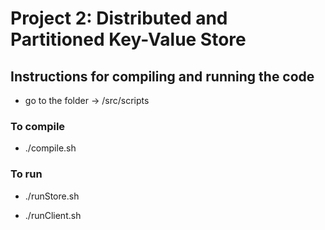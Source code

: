 # Project 2: Distributed and Partitioned Key-Value Store

## Instructions for compiling and running the code

- go to the folder -> /src/scripts

### To compile

- ./compile.sh

### To run

- ./runStore.sh

- ./runClient.sh
